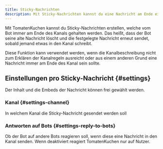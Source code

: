 ```yaml
---
title: Sticky-Nachrichten
description: Mit Sticky-Nachrichten kannst du eine Nachricht am Ende eines Kanals "anpinnen" - diese Seite erklärt, wie es geht.
---
```


Mit TomatenKuchen kannst du Sticky-Nachrichten erstellen, welche vom Bot immer am Ende des Kanals gehalten werden. Das heißt, dass der Bot seine alte Nachricht löscht und die festgelegte Nachricht erneut sendet, sobald jemand etwas in den Kanal schreibt.

Diese Funktion kann verwendet werden, wenn die Kanalbeschreibung nicht zum Erklären der Kanalregeln ausreicht oder aus einem anderen Grund eine Nachricht immer am Ende des Kanal sein sollte.

## Einstellungen pro Sticky-Nachricht {#settings}

Der Inhalt und die Embeds der Nachricht können frei gewählt werden.

### Kanal {#settings-channel}

In welchem Kanal die Sticky-Nachricht gesendet werden soll

### Antworten auf Bots {#settings-reply-to-bots}

Ob der Bot auf andere Bots reagieren soll, wenn diese eine Nachricht in den Kanal senden. Wenn deaktiviert reagiert TomatenKuchen nur auf Nutzer.
